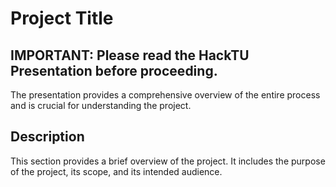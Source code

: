 # Project Title

## **IMPORTANT: Please read the HackTU Presentation before proceeding.**

The presentation provides a comprehensive overview of the entire process and is crucial for understanding the project.

## Description

This section provides a brief overview of the project. It includes the purpose of the project, its scope, and its intended audience.
